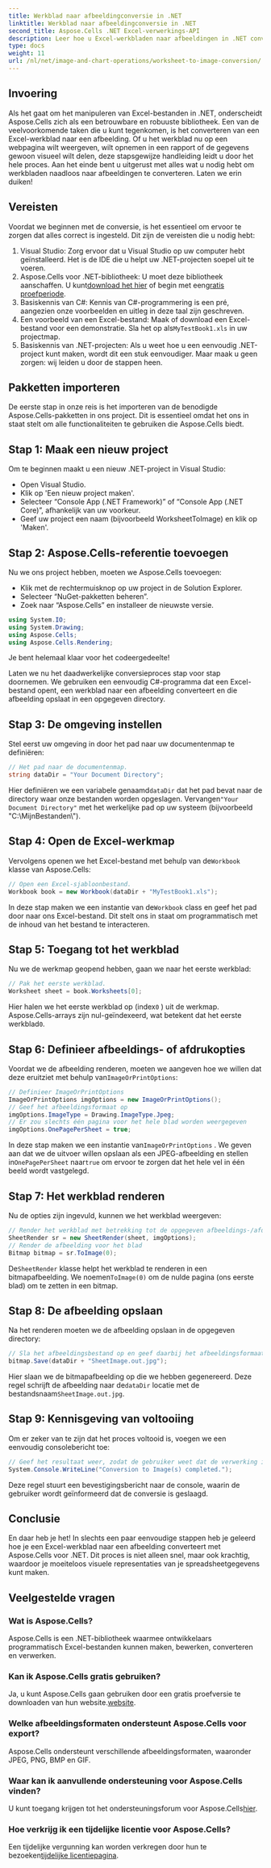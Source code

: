 ```yaml
---
title: Werkblad naar afbeeldingconversie in .NET
linktitle: Werkblad naar afbeeldingconversie in .NET
second_title: Aspose.Cells .NET Excel-verwerkings-API
description: Leer hoe u Excel-werkbladen naar afbeeldingen in .NET converteert met Aspose.Cells met onze stapsgewijze handleiding. Stroomlijn uw datavisualisatie.
type: docs
weight: 11
url: /nl/net/image-and-chart-operations/worksheet-to-image-conversion/
---
```

## Invoering
Als het gaat om het manipuleren van Excel-bestanden in .NET, onderscheidt Aspose.Cells zich als een betrouwbare en robuuste bibliotheek. Een van de veelvoorkomende taken die u kunt tegenkomen, is het converteren van een Excel-werkblad naar een afbeelding. Of u het werkblad nu op een webpagina wilt weergeven, wilt opnemen in een rapport of de gegevens gewoon visueel wilt delen, deze stapsgewijze handleiding leidt u door het hele proces. Aan het einde bent u uitgerust met alles wat u nodig hebt om werkbladen naadloos naar afbeeldingen te converteren. Laten we erin duiken!
## Vereisten
Voordat we beginnen met de conversie, is het essentieel om ervoor te zorgen dat alles correct is ingesteld. Dit zijn de vereisten die u nodig hebt:
1. Visual Studio: Zorg ervoor dat u Visual Studio op uw computer hebt geïnstalleerd. Het is de IDE die u helpt uw .NET-projecten soepel uit te voeren.
2.  Aspose.Cells voor .NET-bibliotheek: U moet deze bibliotheek aanschaffen. U kunt[download het hier](https://releases.aspose.com/cells/net/) of begin met een[gratis proefperiode](https://releases.aspose.com/).
3. Basiskennis van C#: Kennis van C#-programmering is een pré, aangezien onze voorbeelden en uitleg in deze taal zijn geschreven.
4.  Een voorbeeld van een Excel-bestand: Maak of download een Excel-bestand voor een demonstratie. Sla het op als`MyTestBook1.xls` in uw projectmap.
5. Basiskennis van .NET-projecten: Als u weet hoe u een eenvoudig .NET-project kunt maken, wordt dit een stuk eenvoudiger. Maar maak u geen zorgen: wij leiden u door de stappen heen.
## Pakketten importeren
De eerste stap in onze reis is het importeren van de benodigde Aspose.Cells-pakketten in ons project. Dit is essentieel omdat het ons in staat stelt om alle functionaliteiten te gebruiken die Aspose.Cells biedt.
## Stap 1: Maak een nieuw project 
Om te beginnen maakt u een nieuw .NET-project in Visual Studio:
- Open Visual Studio.
- Klik op 'Een nieuw project maken'.
- Selecteer “Console App (.NET Framework)” of “Console App (.NET Core)”, afhankelijk van uw voorkeur.
- Geef uw project een naam (bijvoorbeeld WorksheetToImage) en klik op 'Maken'.
## Stap 2: Aspose.Cells-referentie toevoegen
Nu we ons project hebben, moeten we Aspose.Cells toevoegen:
- Klik met de rechtermuisknop op uw project in de Solution Explorer.
- Selecteer “NuGet-pakketten beheren”.
- Zoek naar “Aspose.Cells” en installeer de nieuwste versie.
```csharp
using System.IO;
using System.Drawing;
using Aspose.Cells;
using Aspose.Cells.Rendering;
```
Je bent helemaal klaar voor het codeergedeelte!

Laten we nu het daadwerkelijke conversieproces stap voor stap doornemen. We gebruiken een eenvoudig C#-programma dat een Excel-bestand opent, een werkblad naar een afbeelding converteert en die afbeelding opslaat in een opgegeven directory.
## Stap 3: De omgeving instellen
Stel eerst uw omgeving in door het pad naar uw documentenmap te definiëren:
```csharp
// Het pad naar de documentenmap.
string dataDir = "Your Document Directory";
```
 Hier definiëren we een variabele genaamd`dataDir` dat het pad bevat naar de directory waar onze bestanden worden opgeslagen. Vervangen`"Your Document Directory"` met het werkelijke pad op uw systeem (bijvoorbeeld "C:\\MijnBestanden\\").
## Stap 4: Open de Excel-werkmap
 Vervolgens openen we het Excel-bestand met behulp van de`Workbook` klasse van Aspose.Cells:
```csharp
// Open een Excel-sjabloonbestand.
Workbook book = new Workbook(dataDir + "MyTestBook1.xls");
```
 In deze stap maken we een instantie van de`Workbook` class en geef het pad door naar ons Excel-bestand. Dit stelt ons in staat om programmatisch met de inhoud van het bestand te interacteren.
## Stap 5: Toegang tot het werkblad
Nu we de werkmap geopend hebben, gaan we naar het eerste werkblad:
```csharp
// Pak het eerste werkblad.
Worksheet sheet = book.Worksheets[0];
```
 Hier halen we het eerste werkblad op (index`0` ) uit de werkmap. Aspose.Cells-arrays zijn nul-geïndexeerd, wat betekent dat het eerste werkblad`0`.
## Stap 6: Definieer afbeeldings- of afdrukopties
 Voordat we de afbeelding renderen, moeten we aangeven hoe we willen dat deze eruitziet met behulp van`ImageOrPrintOptions`:
```csharp
// Definieer ImageOrPrintOptions
ImageOrPrintOptions imgOptions = new ImageOrPrintOptions();
// Geef het afbeeldingsformaat op
imgOptions.ImageType = Drawing.ImageType.Jpeg;
// Er zou slechts één pagina voor het hele blad worden weergegeven
imgOptions.OnePagePerSheet = true;
```
 In deze stap maken we een instantie van`ImageOrPrintOptions` . We geven aan dat we de uitvoer willen opslaan als een JPEG-afbeelding en stellen in`OnePagePerSheet` naar`true` om ervoor te zorgen dat het hele vel in één beeld wordt vastgelegd.
## Stap 7: Het werkblad renderen
Nu de opties zijn ingevuld, kunnen we het werkblad weergeven:
```csharp
// Render het werkblad met betrekking tot de opgegeven afbeeldings-/afdrukopties
SheetRender sr = new SheetRender(sheet, imgOptions);
// Render de afbeelding voor het blad
Bitmap bitmap = sr.ToImage(0);
```
 De`SheetRender` klasse helpt het werkblad te renderen in een bitmapafbeelding. We noemen`ToImage(0)` om de nulde pagina (ons eerste blad) om te zetten in een bitmap.
## Stap 8: De afbeelding opslaan
Na het renderen moeten we de afbeelding opslaan in de opgegeven directory:
```csharp
// Sla het afbeeldingsbestand op en geef daarbij het afbeeldingsformaat op.
bitmap.Save(dataDir + "SheetImage.out.jpg");
```
 Hier slaan we de bitmapafbeelding op die we hebben gegenereerd. Deze regel schrijft de afbeelding naar de`dataDir` locatie met de bestandsnaam`SheetImage.out.jpg`.
## Stap 9: Kennisgeving van voltooiing
Om er zeker van te zijn dat het proces voltooid is, voegen we een eenvoudig consolebericht toe:
```csharp
// Geef het resultaat weer, zodat de gebruiker weet dat de verwerking is voltooid.
System.Console.WriteLine("Conversion to Image(s) completed.");
```
Deze regel stuurt een bevestigingsbericht naar de console, waarin de gebruiker wordt geïnformeerd dat de conversie is geslaagd.
## Conclusie
En daar heb je het! In slechts een paar eenvoudige stappen heb je geleerd hoe je een Excel-werkblad naar een afbeelding converteert met Aspose.Cells voor .NET. Dit proces is niet alleen snel, maar ook krachtig, waardoor je moeiteloos visuele representaties van je spreadsheetgegevens kunt maken.
## Veelgestelde vragen
### Wat is Aspose.Cells?
Aspose.Cells is een .NET-bibliotheek waarmee ontwikkelaars programmatisch Excel-bestanden kunnen maken, bewerken, converteren en verwerken.
### Kan ik Aspose.Cells gratis gebruiken?
Ja, u kunt Aspose.Cells gaan gebruiken door een gratis proefversie te downloaden van hun website.[website](https://releases.aspose.com/).
### Welke afbeeldingsformaten ondersteunt Aspose.Cells voor export?
Aspose.Cells ondersteunt verschillende afbeeldingsformaten, waaronder JPEG, PNG, BMP en GIF.
### Waar kan ik aanvullende ondersteuning voor Aspose.Cells vinden?
 U kunt toegang krijgen tot het ondersteuningsforum voor Aspose.Cells[hier](https://forum.aspose.com/c/cells/9).
### Hoe verkrijg ik een tijdelijke licentie voor Aspose.Cells?
 Een tijdelijke vergunning kan worden verkregen door hun te bezoeken[tijdelijke licentiepagina](https://purchase.aspose.com/temporary-license/).